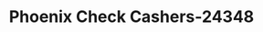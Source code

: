 ---
f_zip-code: 85340
f_state-code: AZ
title: Phoenix Check Cashers-24348
f_phone: 623-849-3505
f_city-only: Litchfield Park
f_address: 59Th Avenue & B Thomas Litchfield Park
f_location-unique-id: '24348'
slug: phoenix-check-cashers-24348
updated-on: '2024-05-30T13:46:58.046Z'
created-on: '2024-05-30T13:36:59.803Z'
published-on: '2024-05-30T13:54:32.469Z'
f_city-state: cms/city/litchfield-park-az.md
f_company: cms/company/phoenix-check-cashers.md
f_state: cms/state/arizona.md
layout: '[payday-loan].html'
tags: payday-loan
---